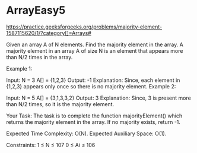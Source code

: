 # ArrayEasy5
https://practice.geeksforgeeks.org/problems/majority-element-1587115620/1/?category[]=Arrays#

Given an array A of N elements. Find the majority element in the array. A majority element in an array A of size N is an element that appears more than N/2 times in the array.
 

Example 1:

Input:
N = 3 
A[] = {1,2,3} 
Output:
-1
Explanation:
Since, each element in 
{1,2,3} appears only once so there 
is no majority element.
Example 2:

Input:
N = 5 
A[] = {3,1,3,3,2} 
Output:
3
Explanation:
Since, 3 is present more
than N/2 times, so it is 
the majority element.

Your Task:
The task is to complete the function majorityElement() which returns the majority element in the array. If no majority exists, return -1.
 

Expected Time Complexity: O(N).
Expected Auxiliary Space: O(1).
 

Constraints:
1 ≤ N ≤ 107
0 ≤ Ai ≤ 106

